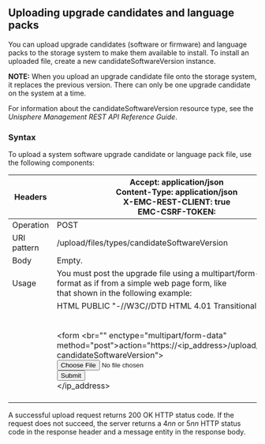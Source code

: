 ## **Uploading upgrade candidates and language packs**

You can upload upgrade candidates (software or firmware) and language packs to the storage system to make them available to install. To install an uploaded file, create a new candidateSoftwareVersion instance.

**NOTE:** When you upload an upgrade candidate file onto the storage system, it replaces the previous version. There can only be one upgrade candidate on the system at a time.

For information about the candidateSoftwareVersion resource type, see the *Unisphere Management REST API Reference Guide*.

### Syntax

To upload a system software upgrade candidate or language pack file, use the following components:

| Headers     | Accept: application/json<br>Content-Type: application/json<br>X-EMC-REST-CLIENT: true<br>EMC-CSRF-TOKEN: <token></token>                                                                                                                                                                                                                          |
|-------------|---------------------------------------------------------------------------------------------------------------------------------------------------------------------------------------------------------------------------------------------------------------------------------------------------------------------------------------------------|
| Operation   | POST                                                                                                                                                                                                                                                                                                                                              |
| URI pattern | /upload/files/types/candidateSoftwareVersion                                                                                                                                                                                                                                                                                                      |
| Body        | Empty.                                                                                                                                                                                                                                                                                                                                            |
| Usage       | You must post the upgrade file using a multipart/form-data format as if from a simple web page form, like<br>that shown in the following example:                                                                                                                                                                                                 |
|             | HTML PUBLIC "-//W3C//DTD HTML 4.01 Transitional//EN"<br><html><br/><body><br/><form <br="" enctype="multipart/form-data" method="post">action="https://<ip_address>/upload/file/types/<br/>candidateSoftwareVersion"&gt;<br/><input name="filename&gt;" type="file"/><br/><input type="submit"/><br/></ip_address></form><br/></body><br/></html> |

A successful upload request returns 200 OK HTTP status code. If the request does not succeed, the server returns a 4*nn* or 5*nn* HTTP status code in the response header and a message entity in the response body.